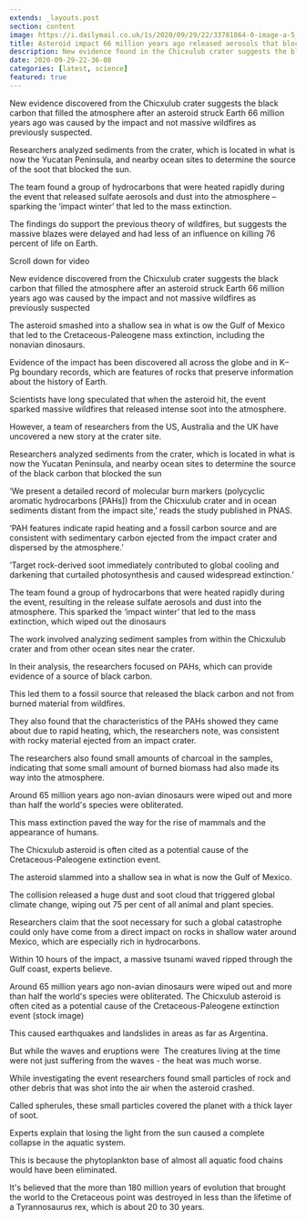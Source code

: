 ```yaml
---
extends: _layouts.post
section: content
image: https://i.dailymail.co.uk/1s/2020/09/29/22/33781864-0-image-a-5_1601414356322.jpg 
title: Asteroid impact 66 million years ago released aerosols that blocked the sun and killed the dinosaurs 
description: New evidence found in the Chicxulub crater suggests the black carbon that filled the atmosphere after an asteroid struck Earth 66 million years ago was caused by the impact and not massive wildfires. 
date: 2020-09-29-22-36-08 
categories: [latest, science] 
featured: true 
--- 
```

New evidence discovered from the Chicxulub crater suggests the black carbon that filled the atmosphere after an asteroid struck Earth 66 million years ago was caused by the impact and not massive wildfires as previously suspected.

Researchers analyzed sediments from the crater, which is located in what is now the Yucatan Peninsula, and nearby ocean sites to determine the source of the soot that blocked the sun.

The team found a group of hydrocarbons that were heated rapidly during the event that released sulfate aerosols and dust into the atmosphere – sparking the ‘impact winter’ that led to the mass extinction.

The findings do support the previous theory of wildfires, but suggests the massive blazes were delayed and had less of an influence on killing 76 percent of life on Earth.

Scroll down for video 

New evidence discovered from the Chicxulub crater suggests the black carbon that filled the atmosphere after an asteroid struck Earth 66 million years ago was caused by the impact and not massive wildfires as previously suspected

The asteroid smashed into a shallow sea in what is ow the Gulf of Mexico that led to the Cretaceous-Paleogene mass extinction, including the nonavian dinosaurs.

Evidence of the impact has been discovered all across the globe and in K–Pg boundary records, which are features of rocks that preserve information about the history of Earth.

Scientists have long speculated that when the asteroid hit, the event sparked massive wildfires that released intense soot into the atmosphere. 

However, a team of researchers from the US, Australia and the UK have uncovered a new story at the crater site.

Researchers analyzed sediments from the crater, which is located in what is now the Yucatan Peninsula, and nearby ocean sites to determine the source of the black carbon that blocked the sun 

‘We present a detailed record of molecular burn markers (polycyclic aromatic hydrocarbons [PAHs]) from the Chicxulub crater and in ocean sediments distant from the impact site,’ reads the study published in PNAS.

‘PAH features indicate rapid heating and a fossil carbon source and are consistent with sedimentary carbon ejected from the impact crater and dispersed by the atmosphere.’

‘Target rock-derived soot immediately contributed to global cooling and darkening that curtailed photosynthesis and caused widespread extinction.’ 

The team found a group of hydrocarbons that were heated rapidly during the event, resulting in the release sulfate aerosols and dust into the atmosphere. This sparked the ‘impact winter’ that led to the mass extinction, which wiped out the dinosaurs

The work involved analyzing sediment samples from within the Chicxulub crater and from other ocean sites near the crater. 

In their analysis, the researchers focused on PAHs, which can provide evidence of a source of black carbon.

This led them to a fossil source that released the black carbon and not from burned material from wildfires. 

They also found that the characteristics of the PAHs showed they came about due to rapid heating, which, the researchers note, was consistent with rocky material ejected from an impact crater. 

The researchers also found small amounts of charcoal in the samples, indicating that some small amount of burned biomass had also made its way into the atmosphere.  

Around 65 million years ago non-avian dinosaurs were wiped out and more than half the world's species were obliterated.

This mass extinction paved the way for the rise of mammals and the appearance of humans.

The Chicxulub asteroid is often cited as a potential cause of the Cretaceous-Paleogene extinction event.

The asteroid slammed into a shallow sea in what is now the Gulf of Mexico.

The collision released a huge dust and soot cloud that triggered global climate change, wiping out 75 per cent of all animal and plant species.

Researchers claim that the soot necessary for such a global catastrophe could only have come from a direct impact on rocks in shallow water around Mexico, which are especially rich in hydrocarbons.

Within 10 hours of the impact, a massive tsunami waved ripped through the Gulf coast, experts believe.

Around 65 million years ago non-avian dinosaurs were wiped out and more than half the world's species were obliterated. The Chicxulub asteroid is often cited as a potential cause of the Cretaceous-Paleogene extinction event (stock image)

This caused earthquakes and landslides in areas as far as Argentina.

But while the waves and eruptions were  The creatures living at the time were not just suffering from the waves - the heat was much worse.

While investigating the event researchers found small particles of rock and other debris that was shot into the air when the asteroid crashed.

Called spherules, these small particles covered the planet with a thick layer of soot.

Experts explain that losing the light from the sun caused a complete collapse in the aquatic system.

This is because the phytoplankton base of almost all aquatic food chains would have been eliminated.

It's believed that the more than 180 million years of evolution that brought the world to the Cretaceous point was destroyed in less than the lifetime of a Tyrannosaurus rex, which is about 20 to 30 years.

